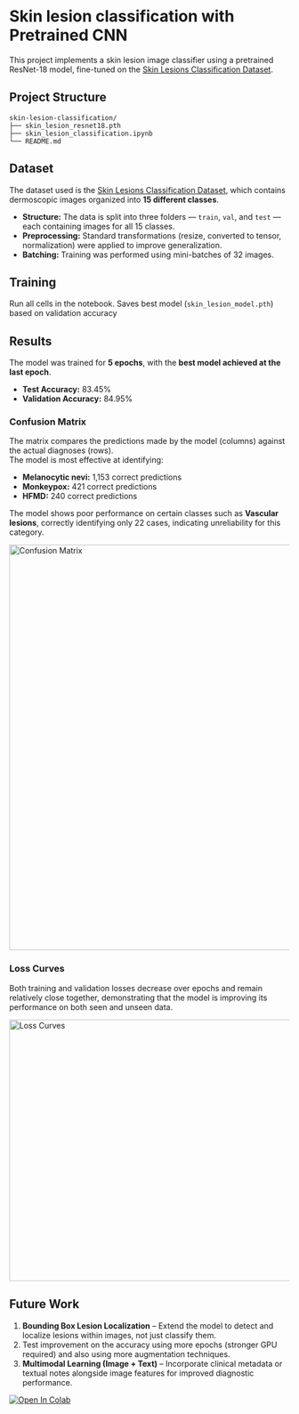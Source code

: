 # Skin lesion classification with Pretrained CNN
This project implements a skin lesion image classifier using a pretrained ResNet-18 model, fine-tuned on the [Skin Lesions Classification Dataset](https://www.kaggle.com/datasets/ahmedxc4/skin-ds).

## Project Structure
```
skin-lesion-classification/
├── skin_lesion_resnet18.pth
├── skin_lesion_classification.ipynb
└── README.md
```

## Dataset  
The dataset used is the [Skin Lesions Classification Dataset](https://www.kaggle.com/datasets/ahmedxc4/skin-ds), which contains dermoscopic images organized into **15 different classes**.  

- **Structure:** The data is split into three folders — `train`, `val`, and `test` — each containing images for all 15 classes.  
- **Preprocessing:** Standard transformations (resize, converted to tensor, normalization) were applied to improve generalization.  
- **Batching:** Training was performed using mini-batches of 32 images.  

## Training

Run all cells in the notebook.
Saves best model (`skin_lesion_model.pth`) based on validation accuracy

## Results
The model was trained for **5 epochs**, with the **best model achieved at the last epoch**.  

- **Test Accuracy:** 83.45%  
- **Validation Accuracy:** 84.95%  

### Confusion Matrix

The matrix compares the predictions made by the model (columns) against the actual diagnoses (rows).  
The model is most effective at identifying:  

- **Melanocytic nevi:** 1,153 correct predictions  
- **Monkeypox:** 421 correct predictions  
- **HFMD:** 240 correct predictions  

The model shows poor performance on certain classes such as **Vascular lesions**, correctly identifying only 22 cases, indicating unreliability for this category.

<img width="840" height="729" alt="Confusion Matrix" src="https://github.com/user-attachments/assets/221a99e0-11b5-4137-af66-8ea1309c12c5" />

### Loss Curves

Both training and validation losses decrease over epochs and remain relatively close together, demonstrating that the model is improving its performance on both seen and unseen data.

<img width="691" height="470" alt="Loss Curves" src="https://github.com/user-attachments/assets/897dd5d0-d336-44ea-8f82-6f072be4e316" />

## Future Work  
1. **Bounding Box Lesion Localization** – Extend the model to detect and localize lesions within images, not just classify them.
2. Test improvement on the accuracy using more epochs (stronger GPU required) and also using more augmentation techniques.
3. **Multimodal Learning (Image + Text)** – Incorporate clinical metadata or textual notes alongside image features for improved diagnostic performance.  

[![Open In Colab](https://colab.research.google.com/assets/colab-badge.svg)](https://colab.research.google.com/drive/1-PtTMX8M3eF5wi0SSNwtZulHuAAKyH2g?usp=sharing)
